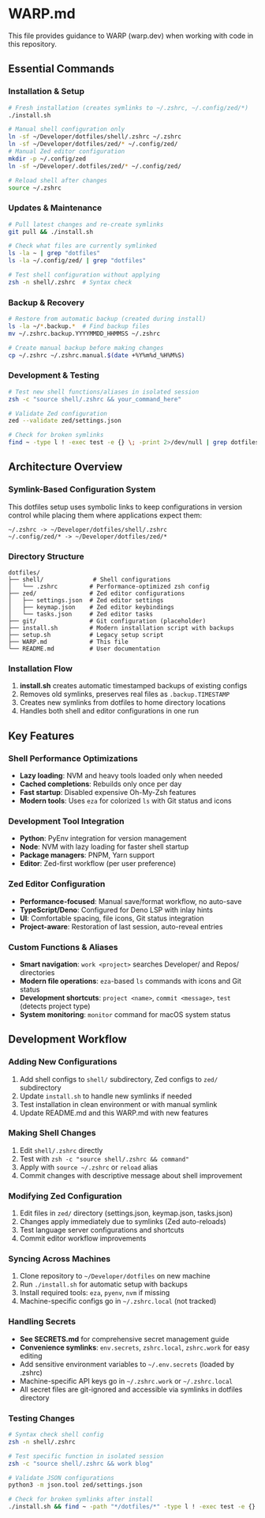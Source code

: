 # WARP.md

This file provides guidance to WARP (warp.dev) when working with code in this repository.

## Essential Commands

### Installation & Setup
```bash
# Fresh installation (creates symlinks to ~/.zshrc, ~/.config/zed/*)
./install.sh

# Manual shell configuration only
ln -sf ~/Developer/dotfiles/shell/.zshrc ~/.zshrc
ln -sf ~/Developer/dotfiles/zed/* ~/.config/zed/
# Manual Zed editor configuration  
mkdir -p ~/.config/zed
ln -sf ~/Developer/.dotfiles/zed/* ~/.config/zed/

# Reload shell after changes
source ~/.zshrc
```

### Updates & Maintenance
```bash
# Pull latest changes and re-create symlinks
git pull && ./install.sh

# Check what files are currently symlinked
ls -la ~ | grep "dotfiles"
ls -la ~/.config/zed/ | grep "dotfiles"

# Test shell configuration without applying
zsh -n shell/.zshrc  # Syntax check
```

### Backup & Recovery
```bash
# Restore from automatic backup (created during install)
ls -la ~/*.backup.*  # Find backup files
mv ~/.zshrc.backup.YYYYMMDD_HHMMSS ~/.zshrc

# Create manual backup before making changes
cp ~/.zshrc ~/.zshrc.manual.$(date +%Y%m%d_%H%M%S)
```

### Development & Testing
```bash
# Test new shell functions/aliases in isolated session
zsh -c "source shell/.zshrc && your_command_here"

# Validate Zed configuration
zed --validate zed/settings.json

# Check for broken symlinks
find ~ -type l ! -exec test -e {} \; -print 2>/dev/null | grep dotfiles
```

## Architecture Overview

### Symlink-Based Configuration System
This dotfiles setup uses symbolic links to keep configurations in version control while placing them where applications expect them:

```
~/.zshrc -> ~/Developer/dotfiles/shell/.zshrc
~/.config/zed/* -> ~/Developer/dotfiles/zed/*
```

### Directory Structure
```
dotfiles/
├── shell/              # Shell configurations
│   └── .zshrc         # Performance-optimized zsh config
├── zed/               # Zed editor configurations
│   ├── settings.json  # Zed editor settings
│   ├── keymap.json    # Zed editor keybindings
│   └── tasks.json     # Zed editor tasks
├── git/               # Git configuration (placeholder)
├── install.sh         # Modern installation script with backups
├── setup.sh           # Legacy setup script  
├── WARP.md            # This file
└── README.md          # User documentation
```

### Installation Flow
1. **install.sh** creates automatic timestamped backups of existing configs
2. Removes old symlinks, preserves real files as `.backup.TIMESTAMP`
3. Creates new symlinks from dotfiles to home directory locations
4. Handles both shell and editor configurations in one run

## Key Features

### Shell Performance Optimizations
- **Lazy loading**: NVM and heavy tools loaded only when needed
- **Cached completions**: Rebuilds only once per day
- **Fast startup**: Disabled expensive Oh-My-Zsh features
- **Modern tools**: Uses `eza` for colorized `ls` with Git status and icons

### Development Tool Integration
- **Python**: PyEnv integration for version management
- **Node**: NVM with lazy loading for faster shell startup
- **Package managers**: PNPM, Yarn support
- **Editor**: Zed-first workflow (per user preference)

### Zed Editor Configuration
- **Performance-focused**: Manual save/format workflow, no auto-save
- **TypeScript/Deno**: Configured for Deno LSP with inlay hints
- **UI**: Comfortable spacing, file icons, Git status integration
- **Project-aware**: Restoration of last session, auto-reveal entries

### Custom Functions & Aliases
- **Smart navigation**: `work <project>` searches Developer/ and Repos/ directories
- **Modern file operations**: `eza`-based `ls` commands with icons and Git status  
- **Development shortcuts**: `project <name>`, `commit <message>`, `test` (detects project type)
- **System monitoring**: `monitor` command for macOS system status

## Development Workflow

### Adding New Configurations
1. Add shell configs to `shell/` subdirectory, Zed configs to `zed/` subdirectory
2. Update `install.sh` to handle new symlinks if needed
3. Test installation in clean environment or with manual symlink
4. Update README.md and this WARP.md with new features

### Making Shell Changes
1. Edit `shell/.zshrc` directly
2. Test with `zsh -c "source shell/.zshrc && command"`
3. Apply with `source ~/.zshrc` or `reload` alias
4. Commit changes with descriptive message about shell improvement

### Modifying Zed Configuration
1. Edit files in `zed/` directory (settings.json, keymap.json, tasks.json)
2. Changes apply immediately due to symlinks (Zed auto-reloads)
3. Test language server configurations and shortcuts
4. Commit editor workflow improvements

### Syncing Across Machines
1. Clone repository to `~/Developer/dotfiles` on new machine
2. Run `./install.sh` for automatic setup with backups
3. Install required tools: `eza`, `pyenv`, `nvm` if missing
4. Machine-specific configs go in `~/.zshrc.local` (not tracked)

### Handling Secrets
- **See SECRETS.md** for comprehensive secret management guide
- **Convenience symlinks**: `env.secrets`, `zshrc.local`, `zshrc.work` for easy editing
- Add sensitive environment variables to `~/.env.secrets` (loaded by .zshrc)
- Machine-specific API keys go in `~/.zshrc.work` or `~/.zshrc.local`
- All secret files are git-ignored and accessible via symlinks in dotfiles directory

### Testing Changes
```bash
# Syntax check shell config
zsh -n shell/.zshrc

# Test specific function in isolated session  
zsh -c "source shell/.zshrc && work blog"

# Validate JSON configurations
python3 -m json.tool zed/settings.json

# Check for broken symlinks after install
./install.sh && find ~ -path "*/dotfiles/*" -type l ! -exec test -e {} \; -print
```